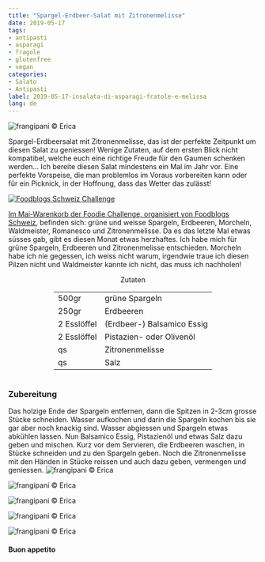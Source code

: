 ```yaml
---
title: "Spargel-Erdbeer-Salat mit Zitronenmelisse"
date: 2019-05-17
tags:
- antipasti
- asparagi
- fragole
- glutenfree
- vegan
categories:
- Salato
- Antipasti
label: 2019-05-17-insalata-di-asparagi-fratole-e-melissa
lang: de 
---
```

![](../2019-05-17-insalata-di-asparagi-fragole-e-melissa/header.jpeg "frangipani © Erica")

Spargel-Erdbeersalat mit Zitronenmelisse, das ist der perfekte Zeitpunkt um diesen Salat zu geniessen! Wenige Zutaten, auf dem ersten Blick nicht kompatibel, welche euch eine richtige Freude für den Gaumen schenken werden... Ich bereite diesen Salat mindestens ein Mal im Jahr vor. Eine perfekte Vorspeise, die man problemlos im Voraus vorbereiten kann oder für ein Picknick, in der Hoffnung, dass das Wetter das zulässt!

<a href="https://www.foodblogs-schweiz.ch/challenge/" target="_blank" rel="noreferrer noopener">
<img src="https://www.foodblogs-schweiz.ch/wp-content/uploads/2019/04/Foodblogs-Schweiz-Banner-Mai.png" alt="Foodblogs Schweiz Challenge" class="wp-image-452 ignore-gallery-item"/>

Im Mai-Warenkorb der Foodie Challenge, organisiert von <a href="https://www.foodblogs-schweiz.ch" target="_blank">Foodblogs Schweiz</a>, befinden sich: grüne und weisse Spargeln, Erdbeeren, Morcheln, Waldmeister, Romanesco und Zitronenmelisse. Da es das letzte Mal etwas süsses gab, gibt es diesen Monat etwas herzhaftes. Ich habe mich für grüne Spargeln, Erdbeeren und Zitronenmelisse entschieden. Morcheln habe ich nie gegessen, ich weiss nicht warum, irgendwie traue ich diesen Pilzen nicht und Waldmeister kannte ich nicht, das muss ich nachholen!

<div id="wrapper" style="text-align: center">
  <div id="yourdiv" style="display: inline-block;">
    <div class="ingredients">
      <div class="ingredients-title">Zutaten</div>
      <table>
        <tbody>
          <tr>
            <td>500gr</td>
            <td>grüne Spargeln</td>
          </tr>
          <tr>
            <td>250gr</td>
            <td>Erdbeeren</td>
          </tr>
          <tr>
            <td>2 Esslöffel</td>
            <td>(Erdbeer-) Balsamico Essig</td>
          </tr>
          <tr>
            <td>2 Esslöffel</td>
            <td>Pistazien- oder Olivenöl</td>
          </tr>
          <tr>
            <td>qs</td>
            <td>Zitronenmelisse</td>
          </tr>
          <tr>
            <td>qs</td>
            <td>Salz</td>    
          </tr>
        </tbody>
      </table>
    </div>
  </div>
</div>


<h3>
	<font color="grey">
		<i class="fa fa-cogs"></i>
	</font> Zubereitung
</h3>

Das holzige Ende der Spargeln entfernen, dann die Spitzen in 2-3cm grosse Stücke schneiden. Wasser aufkochen und darin die Spargeln kochen bis sie gar aber noch knackig sind. Wasser abgiessen und Spargeln etwas abkühlen lassen. Nun Balsamico Essig, Pistazienöl und etwas Salz dazu geben und mischen. Kurz vor dem Servieren, die Erdbeeren waschen, in Stücke schneiden und zu den Spargeln geben. Noch die Zitronenmelisse mit den Händen in Stücke reissen und auch dazu geben, vermengen und geniessen.
![](../2019-05-17-insalata-di-asparagi-fragole-e-melissa/risultato1.jpeg "frangipani © Erica")

![](../2019-05-17-insalata-di-asparagi-fragole-e-melissa/risultato2.jpeg "frangipani © Erica")

![](../2019-05-17-insalata-di-asparagi-fragole-e-melissa/risultato3.jpeg "frangipani © Erica")

![](../2019-05-17-insalata-di-asparagi-fragole-e-melissa/risultato4.jpeg "frangipani © Erica")

![](../2019-05-17-insalata-di-asparagi-fragole-e-melissa/risultato5.jpeg "frangipani © Erica")

<h4>Buon appetito
  <font color="red">
    <i class="fa fa-smile-o"></i>
  </font>
</h4>
